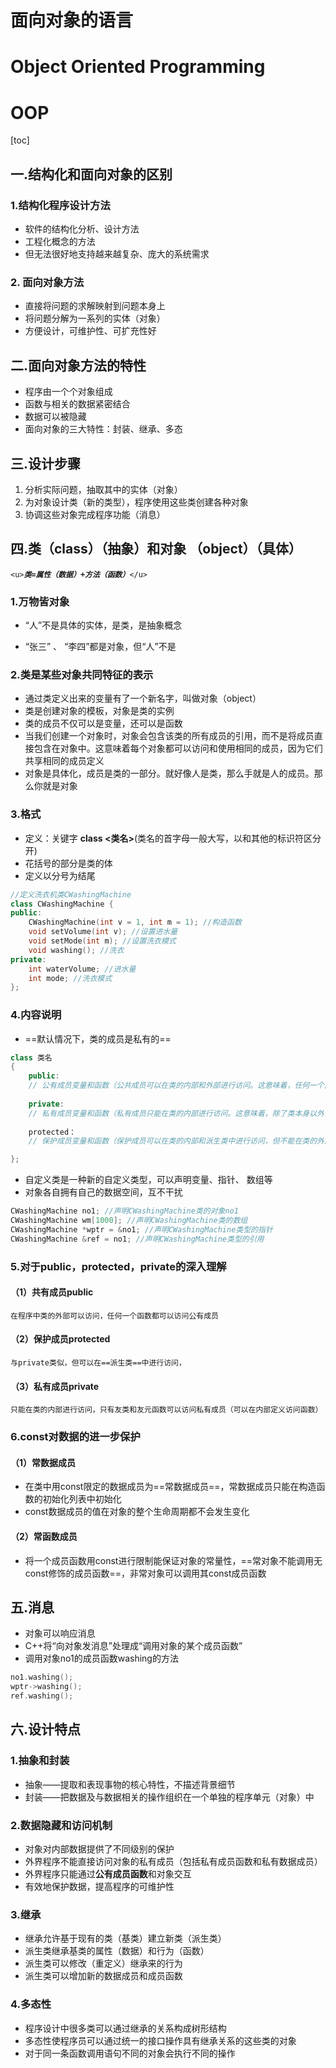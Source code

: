 ﻿# 面向对象的语言

# Object Oriented Programming

# OOP

[toc]

## 一.结构化和面向对象的区别

### 1.结构化程序设计方法

- 软件的结构化分析、设计方法
- 工程化概念的方法
- 但无法很好地支持越来越复杂、庞大的系统需求

### 2. 面向对象方法

- 直接将问题的求解映射到问题本身上
- 将问题分解为一系列的实体（对象）
- 方便设计，可维护性、可扩充性好

## 二.面向对象方法的特性

- 程序由一个个对象组成
- 函数与相关的数据紧密结合
- 数据可以被隐藏
- 面向对象的三大特性：封装、继承、多态

## 三.设计步骤

1. 分析实际问题，抽取其中的实体（对象）
2. 为对象设计类（新的类型），程序使用这些类创建各种对象
3. 协调这些对象完成程序功能（消息）

## 四.类（class）（抽象）和对象 （object）（具体）

`<u>`***`类=属性（数据）+方法（函数）`***`</u>`

### 1.万物皆对象

* “人”不是具体的实体，是类，是抽象概念

- “张三” 、 “李四”都是对象，但“人”不是

### 2.类是某些对象共同特征的表示

- 通过类定义出来的变量有了一个新名字，叫做对象（object）
- 类是创建对象的模板，对象是类的实例
- 类的成员不仅可以是变量，还可以是函数
- 当我们创建一个对象时，对象会包含该类的所有成员的引用，而不是将成员直接包含在对象中。这意味着每个对象都可以访问和使用相同的成员，因为它们共享相同的成员定义
- 对象是具体化，成员是类的一部分。就好像人是类，那么手就是人的成员。那么你就是对象

### 3.格式

- 定义：关键字 **class <类名>**(类名的首字母一般大写，以和其他的标识符区分开)
- 花括号的部分是类的体
- 定义以分号为结尾

```cpp
//定义洗衣机类CWashingMachine
class CWashingMachine {
public:
	CWashingMachine(int v = 1, int m = 1); //构造函数
	void setVolume(int v); //设置进水量
	void setMode(int m); //设置洗衣模式
	void washing(); //洗衣
private:
	int waterVolume; //进水量
	int mode; //洗衣模式
};
```

### 4.内容说明

* ==默认情况下，类的成员是私有的==

```cpp
class 类名 
{
    public:
    // 公有成员变量和函数（公共成员可以在类的内部和外部进行访问。这意味着，任何一个函数都可以访问公共成员，而不需要进行任何特殊的访问限制）
  
    private:
    // 私有成员变量和函数（私有成员只能在类的内部进行访问。这意味着，除了类本身以外，没有任何其他函数或类可以访问私有成员）
  
    protected：
    // 保护成员变量和函数（保护成员可以在类的内部和派生类中进行访问，但不能在类的外部进行访问。protected（受保护）成员变量或函数与私有成员十分相似，但有一点不同，protected（受保护）成员在派生类（即子类）中是可访问的。

};
```

- 自定义类是一种新的自定义类型，可以声明变量、指针、 数组等
- 对象各自拥有自己的数据空间，互不干扰

```cpp
CWashingMachine no1; //声明CWashingMachine类的对象no1
CWashingMachine wm[1000]; //声明CWashingMachine类的数组
CWashingMachine *wptr = &no1; //声明CWashingMachine类型的指针
CWashingMachine &ref = no1; //声明CWashingMachine类型的引用
```

### 5.对于public，protected，private的深入理解

#### （1）共有成员public

    在程序中类的外部可以访问，任何一个函数都可以访问公有成员

#### （2）保护成员protected

    与private类似，但可以在==派生类==中进行访问，

#### （3）私有成员private

    只能在类的内部进行访问，只有友类和友元函数可以访问私有成员（可以在内部定义访问函数）

### 6.const对数据的进一步保护

#### （1）常数据成员

* 在类中用const限定的数据成员为==常数据成员==，常数据成员只能在构造函数的初始化列表中初始化
* const数据成员的值在对象的整个生命周期都不会发生变化

#### （2）常函数成员

* 将一个成员函数用const进行限制能保证对象的常量性，==常对象不能调用无const修饰的成员函数==，非常对象可以调用其const成员函数

## 五.消息

- 对象可以响应消息
- C++将“向对象发消息”处理成“调用对象的某个成员函数”
- 调用对象no1的成员函数washing的方法

```cpp
no1.washing();
wptr->washing();
ref.washing();
```

## 六.设计特点

### 1.抽象和封装

- 抽象——提取和表现事物的核心特性，不描述背景细节
- 封装——把数据及与数据相关的操作组织在一个单独的程序单元（对象）中

### 2.数据隐藏和访问机制

- 对象对内部数据提供了不同级别的保护
- 外界程序不能直接访问对象的私有成员（包括私有成员函数和私有数据成员）
- 外界程序只能通过**公有成员函数**和对象交互
- 有效地保护数据，提高程序的可维护性

### 3.继承

- 继承允许基于现有的类（基类）建立新类（派生类）
- 派生类继承基类的属性（数据）和行为（函数）
- 派生类可以修改（重定义）继承来的行为
- 派生类可以增加新的数据成员和成员函数

### 4.多态性

- 程序设计中很多类可以通过继承的关系构成树形结构
- 多态性使程序员可以通过统一的接口操作具有继承关系的这些类的对象
- 对于同一条函数调用语句不同的对象会执行不同的操作
